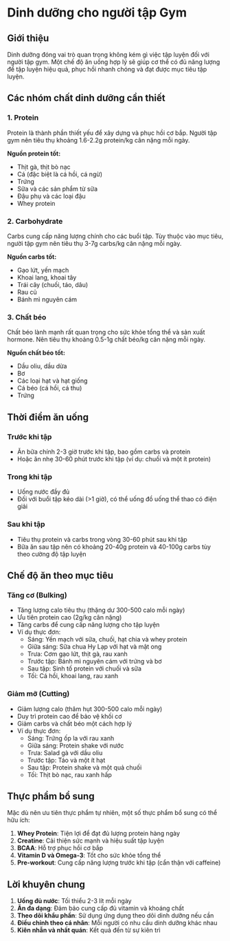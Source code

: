 # Dinh dưỡng cho người tập Gym

## Giới thiệu

Dinh dưỡng đóng vai trò quan trọng không kém gì việc tập luyện đối với người tập gym. Một chế độ ăn uống hợp lý sẽ giúp cơ thể có đủ năng lượng để tập luyện hiệu quả, phục hồi nhanh chóng và đạt được mục tiêu tập luyện.

## Các nhóm chất dinh dưỡng cần thiết

### 1. Protein

Protein là thành phần thiết yếu để xây dựng và phục hồi cơ bắp. Người tập gym nên tiêu thụ khoảng 1.6-2.2g protein/kg cân nặng mỗi ngày.

**Nguồn protein tốt:**
- Thịt gà, thịt bò nạc
- Cá (đặc biệt là cá hồi, cá ngừ)
- Trứng
- Sữa và các sản phẩm từ sữa
- Đậu phụ và các loại đậu
- Whey protein

### 2. Carbohydrate

Carbs cung cấp năng lượng chính cho các buổi tập. Tùy thuộc vào mục tiêu, người tập gym nên tiêu thụ 3-7g carbs/kg cân nặng mỗi ngày.

**Nguồn carbs tốt:**
- Gạo lứt, yến mạch
- Khoai lang, khoai tây
- Trái cây (chuối, táo, dâu)
- Rau củ
- Bánh mì nguyên cám

### 3. Chất béo

Chất béo lành mạnh rất quan trọng cho sức khỏe tổng thể và sản xuất hormone. Nên tiêu thụ khoảng 0.5-1g chất béo/kg cân nặng mỗi ngày.

**Nguồn chất béo tốt:**
- Dầu oliu, dầu dừa
- Bơ
- Các loại hạt và hạt giống
- Cá béo (cá hồi, cá thu)
- Trứng

## Thời điểm ăn uống

### Trước khi tập

- Ăn bữa chính 2-3 giờ trước khi tập, bao gồm carbs và protein
- Hoặc ăn nhẹ 30-60 phút trước khi tập (ví dụ: chuối và một ít protein)

### Trong khi tập

- Uống nước đầy đủ
- Đối với buổi tập kéo dài (>1 giờ), có thể uống đồ uống thể thao có điện giải

### Sau khi tập

- Tiêu thụ protein và carbs trong vòng 30-60 phút sau khi tập
- Bữa ăn sau tập nên có khoảng 20-40g protein và 40-100g carbs tùy theo cường độ tập luyện

## Chế độ ăn theo mục tiêu

### Tăng cơ (Bulking)

- Tăng lượng calo tiêu thụ (thặng dư 300-500 calo mỗi ngày)
- Ưu tiên protein cao (2g/kg cân nặng)
- Tăng carbs để cung cấp năng lượng cho tập luyện
- Ví dụ thực đơn:
  - Sáng: Yến mạch với sữa, chuối, hạt chia và whey protein
  - Giữa sáng: Sữa chua Hy Lạp với hạt và mật ong
  - Trưa: Cơm gạo lứt, thịt gà, rau xanh
  - Trước tập: Bánh mì nguyên cám với trứng và bơ
  - Sau tập: Sinh tố protein với chuối và sữa
  - Tối: Cá hồi, khoai lang, rau xanh

### Giảm mỡ (Cutting)

- Giảm lượng calo (thâm hụt 300-500 calo mỗi ngày)
- Duy trì protein cao để bảo vệ khối cơ
- Giảm carbs và chất béo một cách hợp lý
- Ví dụ thực đơn:
  - Sáng: Trứng ốp la với rau xanh
  - Giữa sáng: Protein shake với nước
  - Trưa: Salad gà với dầu oliu
  - Trước tập: Táo và một ít hạt
  - Sau tập: Protein shake và một quả chuối
  - Tối: Thịt bò nạc, rau xanh hấp

## Thực phẩm bổ sung

Mặc dù nên ưu tiên thực phẩm tự nhiên, một số thực phẩm bổ sung có thể hữu ích:

1. **Whey Protein**: Tiện lợi để đạt đủ lượng protein hàng ngày
2. **Creatine**: Cải thiện sức mạnh và hiệu suất tập luyện
3. **BCAA**: Hỗ trợ phục hồi cơ bắp
4. **Vitamin D và Omega-3**: Tốt cho sức khỏe tổng thể
5. **Pre-workout**: Cung cấp năng lượng trước khi tập (cẩn thận với caffeine)

## Lời khuyên chung

1. **Uống đủ nước**: Tối thiểu 2-3 lít mỗi ngày
2. **Ăn đa dạng**: Đảm bảo cung cấp đủ vitamin và khoáng chất
3. **Theo dõi khẩu phần**: Sử dụng ứng dụng theo dõi dinh dưỡng nếu cần
4. **Điều chỉnh theo cá nhân**: Mỗi người có nhu cầu dinh dưỡng khác nhau
5. **Kiên nhẫn và nhất quán**: Kết quả đến từ sự kiên trì

 